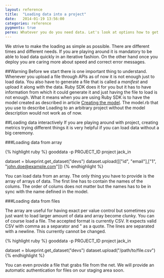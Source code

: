 ```yaml
---
layout: reference
title:  "Loading data into a project"
date:   2014-01-19 13:56:00
categories: reference
pygments: true
perex: Whatever you do you need data. Let's look at options how to get them into the project.
---
```


We strive to make the loading as simple as possible. There are different times and different needs. If you are playing around it is mandatory to be able to load data quickly in an iterative fashion. On the other hand once you deploy you are caring more about speed and correct error messages.

##Warning
Before we start there is one important thing to understand. Whenever you upload a file through APIs as of now it is not enough just to load data. You also have to generate a file that is called a *manifest* and upload it along with the data. Ruby SDK does it for you but it has to have information from which it could generate it and just having the file to load is not enough. What it means when you are using Ruby SDK is to have the model created as described in article [Creating the model](tutorial/tutorial-part-2-model). The model.rb that you use to describe Loading to an arbitrary project without the model description would not work as of now.

##Loading data interactively
If you are playing around with project, creating metrics trying different things it is very helpful if you can load data without a big ceremony.

###Loading data from array

{% highlight ruby %}
  gooddata -p PROJECT_ID project jack_in

  dataset = blueprint.get_dataset("devs")
  dataset.upload([["id", "email"],["1", "john.doe@example.com"]])
{% endhighlight %}

You can load data from an array. The only thing you have to provide is the array of arrays of data. The first line has to contain the names of the colums. The order of colums does not matter but the names has to be in sync with the name defined in the model.

###Loading data from files

The array are useful for having exact per value control but sometimes you just want to load larger amount of data and array become clunky. You can of course load a file. The accepted format is currently CSV. It expects valid CSV with comma as a separator and " as a quote. The lines are separated with a newline. This currently cannot be changed.

{% highlight ruby %}
  gooddata -p PROJECT_ID project jack_in

  dataset = blueprint.get_dataset("devs")
  dataset.upload("/path/to/file.csv")
{% endhighlight %}

You can even provide a file that grabs file from the net. We will provide an automatic authentication for files on our staging area soon.